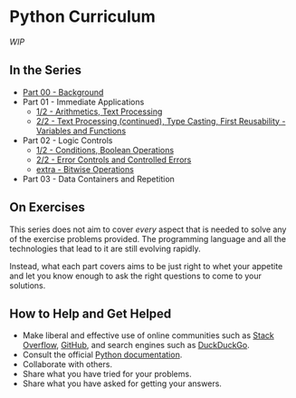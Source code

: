 # Python Curriculum

_WIP_

## In the Series

* [Part 00 - Background](00-background.md)
* Part 01 - Immediate Applications
    * [1/2 - Arithmetics, Text Processing](01-immediate-applications-1.md)
    * [2/2 - Text Processing (continued), Type Casting, First Reusability - Variables and Functions](01-immediate-applications-2.md)
* Part 02 - Logic Controls
    * [1/2 - Conditions, Boolean Operations](02-logic-controls-1.md)
    * [2/2 - Error Controls and Controlled Errors](02-logic-controls-2.md)
    * [extra - Bitwise Operations](02-logic-controls-extra.md)
* Part 03 - Data Containers and Repetition

## On Exercises

This series does not aim to cover _every_ aspect that is needed to solve any of the exercise problems provided. The programming language and all the technologies that lead to it are still evolving rapidly.

Instead, what each part covers aims to be just right to whet your appetite and let you know enough to ask the right questions to come to your solutions.

## How to Help and Get Helped

* Make liberal and effective use of online communities such as [Stack Overflow](https://stackoverflow.com/), [GitHub](https://github.com/), and search engines such as [DuckDuckGo](https://duckduckgo.com/).
* Consult the official [Python documentation](https://docs.python.org/3.8/).
* Collaborate with others.
* Share what you have tried for your problems.
* Share what you have asked for getting your answers.
